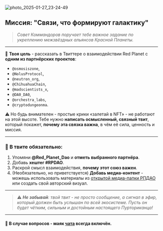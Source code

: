 ![photo_2025-01-27_23-24-49](https://github.com/user-attachments/assets/ddea48bf-ea5a-48c9-93d1-05701aec83c3)


 ## **Миссия: "Связи, что формируют галактику"**

> *Совет Коммандоров поручает тебе важное задание по укреплению межзвёздных альянсов Красной Планеты.*

---

📝 **Твоя цель** - рассказать в Твиттере о взаимодействии Red Planet с **одним из партнёрских проектов**:

- `@osmosiszone`,
- `@NolusProtocol`,
- `@neutron_org`,
- `@ChihuahuaChain`,
- `@madscientists_x`,
- `@DA0_DA0`,
- `@orchestra_labs`,
- `@cryptodungeonma`.

⚠️ Но будь внимателен - простые крики «залетай в NFT» - не работают на этой высоте. Тебе нужно **написать осмысленный, связный твит**, который покажет, **почему эта связка важна**, в чём её сила, ценность и миссия.

---

### 🧩 **В твите обязательно:**

1. Упомяни **@Red_Planet_Dao** и **отметь выбранного партнёра**.
2. Добавь **хештег #RPDAO**.
3. Раскрой смысл взаимодействия, **почему этот союз важен**.
4. (Необязательно, но приветствуется) **Добавь медиа-контент** - можешь использовать материалы из [открытой медиа-папки РПДАО](https://drive.google.com/drive/folders/1yGlqNmwl2shrp7hQ-ZtvwIflFXxleUiQ?usp=sharing "Community media content") или создать свой авторский визуал.

---

> ⚠️ ***Не забывай**: твой твит - не просто сообщение, а сигнал в эфир, который должен быть услышан по всей экосистеме. Пусть он будет чётким, сильным и достойным настоящего Пурториканца!*

---

#### 🧾 В случае вопросов - маяк [чата](https://t.me/rpdao "RPDAO Telegram чат") всегда включён.

